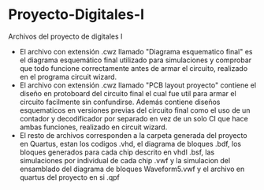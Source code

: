 # Proyecto-Digitales-I
Archivos del proyecto de digitales I
- El archivo con extensión .cwz llamado "Diagrama esquematico final" es el diagrama esquemático final utilizado para simulaciones y comprobar que todo funcione correctamente antes de armar el circuito, realizado en el programa circuit wizard.
- El archivo con extensión .cwz llamado "PCB layout proyecto" contiene el diseño en protoboard del circuito final el cual fue util para  armar el circuito facilmente sin confundirse. Además contiene diseños esquematicos en versiones previas del circuito final como el uso de un contador y decodificador por separado en vez de un solo CI que hace ambas funciones, realizado en circuit wizard.
- El resto de archivos corresponden a la carpeta generada del proyecto en Quartus, estan los codigos .vhd, el diagrama de bloques .bdf, los bloques generados para cada chip descrito en vhdl .bsf, las simulaciones por individual de cada chip .vwf y la simulacion del ensamblado del diagrama de bloques Waveform5.vwf y el archivo en quartus del proyecto en si .qpf
